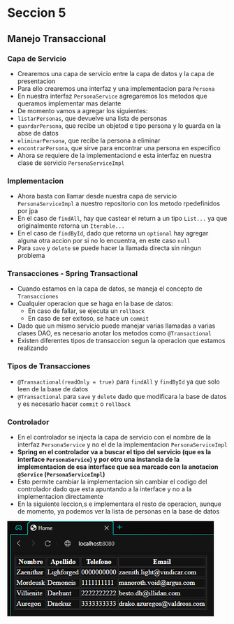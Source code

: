 # Seccion 5
## Manejo Transaccional

### Capa de Servicio
- Crearemos una capa de servicio entre la capa de datos y la capa de presentacion
- Para ello crearemos una interfaz y una implementacion para `Persona`
- En nuestra interfaz `PersonaService` agregaremos los metodos que queramos implementar mas delante
- De momento vamos a agregar los siguientes:
- `listarPersonas`, que devuelve una lista de personas
- `guardarPersona`, que recibe un objetod e tipo persona y lo guarda en la abse de datos
- `eliminarPersona`, que recibe la persona a eliminar
- `encontrarPersona`, que sirve para encontrar una persona en especifico
- Ahora se requiere de la implementaciond e esta interfaz en nuestra clase de servicio `PersonaServiceImpl`

### Implementacion
- Ahora basta con llamar desde nuestra capa de servicio `PersonaServiceImpl` a nuestro repositorio con los metodo rpedefinidos por jpa
- En el caso de `findAll`, hay que castear el return a un tipo `List...` ya que originalmente retorna un `Iterable...`
- En el caso de `findById`, dado que retorna un `optional` hay agregar alguna otra accion por si no lo encuentra, en este caso `null`
- Para `save` y `delete` se puede hacer la llamada directa sin ningun problema

### Transacciones - Spring Transactional
- Cuando estamos en la capa de datos, se maneja el concepto de `Transacciones`
- Cualquier operacion que se haga en la base de datos:
  - En caso de fallar, se ejecuta un `rollback`
  - En caso de ser exitoso, se hace un `commit`
- Dado que un mismo servicio puede manejar varias llamadas a varias clases DAO, es necesario anotar los metodos como `@Transactional`
- Existen diferentes tipos de transaccion segun la operacion que estamos realizando

### Tipos de Transacciones
- `@Transactional(readOnly = true)` para `findAll` y `findById` ya que solo leen de la base de datos
- `@Transactional` para `save` y `delete` dado que modificara la base de datos y es necesario hacer `commit` o `rollback`

### Controlador
- En el controlador se injecta la capa de servicio con el nombre de la interfaz `PersonaService` y no el de la implementacion `PersonaServiceImpl`
- **Spring en el controlador va a buscar el tipo del servicio (que es la interface `PersonaService`) y por otro una instancia de la implementacion de esa interface que sea marcado con la anotacion `@Service` (`PersonaServiceImpl`)**
- Esto permite cambiar la implementacion sin cambiar el codigo del controlador dado que esta apuntando a la interface y no a la implementacion directamente
- En la siguiente leccion,s e implementara el resto de operacion, aunque de momento, ya podemos ver la lista de personas en la base de datos 

![img.png](img.png)